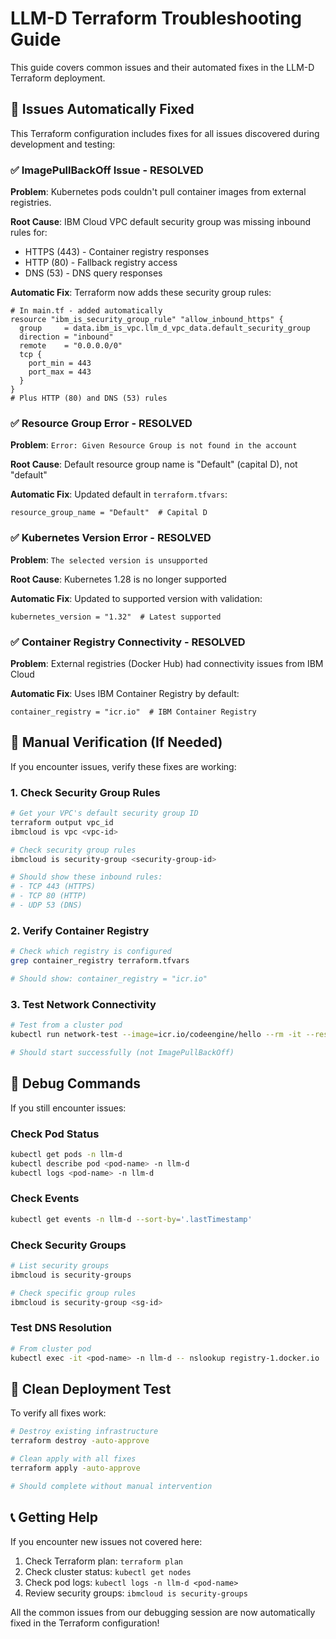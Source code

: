 # LLM-D Terraform Troubleshooting Guide

This guide covers common issues and their automated fixes in the LLM-D Terraform deployment.

## 🎯 Issues Automatically Fixed

This Terraform configuration includes fixes for all issues discovered during development and testing:

### ✅ ImagePullBackOff Issue - RESOLVED

**Problem**: Kubernetes pods couldn't pull container images from external registries.

**Root Cause**: IBM Cloud VPC default security group was missing inbound rules for:
- HTTPS (443) - Container registry responses
- HTTP (80) - Fallback registry access  
- DNS (53) - DNS query responses

**Automatic Fix**: Terraform now adds these security group rules:
```hcl
# In main.tf - added automatically
resource "ibm_is_security_group_rule" "allow_inbound_https" {
  group     = data.ibm_is_vpc.llm_d_vpc_data.default_security_group
  direction = "inbound"
  remote    = "0.0.0.0/0"
  tcp {
    port_min = 443
    port_max = 443
  }
}
# Plus HTTP (80) and DNS (53) rules
```

### ✅ Resource Group Error - RESOLVED

**Problem**: `Error: Given Resource Group is not found in the account`

**Root Cause**: Default resource group name is "Default" (capital D), not "default"

**Automatic Fix**: Updated default in `terraform.tfvars`:
```hcl
resource_group_name = "Default"  # Capital D
```

### ✅ Kubernetes Version Error - RESOLVED  

**Problem**: `The selected version is unsupported`

**Root Cause**: Kubernetes 1.28 is no longer supported

**Automatic Fix**: Updated to supported version with validation:
```hcl
kubernetes_version = "1.32"  # Latest supported
```

### ✅ Container Registry Connectivity - RESOLVED

**Problem**: External registries (Docker Hub) had connectivity issues from IBM Cloud

**Automatic Fix**: Uses IBM Container Registry by default:
```hcl
container_registry = "icr.io"  # IBM Container Registry
```

## 🔧 Manual Verification (If Needed)

If you encounter issues, verify these fixes are working:

### 1. Check Security Group Rules

```bash
# Get your VPC's default security group ID
terraform output vpc_id
ibmcloud is vpc <vpc-id>

# Check security group rules
ibmcloud is security-group <security-group-id>

# Should show these inbound rules:
# - TCP 443 (HTTPS) 
# - TCP 80 (HTTP)
# - UDP 53 (DNS)
```

### 2. Verify Container Registry

```bash
# Check which registry is configured
grep container_registry terraform.tfvars

# Should show: container_registry = "icr.io"
```

### 3. Test Network Connectivity

```bash
# Test from a cluster pod
kubectl run network-test --image=icr.io/codeengine/hello --rm -it --restart=Never

# Should start successfully (not ImagePullBackOff)
```

## 🐛 Debug Commands

If you still encounter issues:

### Check Pod Status
```bash
kubectl get pods -n llm-d
kubectl describe pod <pod-name> -n llm-d
kubectl logs <pod-name> -n llm-d
```

### Check Events
```bash
kubectl get events -n llm-d --sort-by='.lastTimestamp'
```

### Check Security Groups
```bash
# List security groups
ibmcloud is security-groups

# Check specific group rules
ibmcloud is security-group <sg-id>
```

### Test DNS Resolution
```bash
# From cluster pod
kubectl exec -it <pod-name> -n llm-d -- nslookup registry-1.docker.io
```

## 🚀 Clean Deployment Test

To verify all fixes work:

```bash
# Destroy existing infrastructure
terraform destroy -auto-approve

# Clean apply with all fixes
terraform apply -auto-approve

# Should complete without manual intervention
```

## 📞 Getting Help

If you encounter new issues not covered here:

1. Check Terraform plan: `terraform plan`
2. Check cluster status: `kubectl get nodes`
3. Check pod logs: `kubectl logs -n llm-d <pod-name>`
4. Review security groups: `ibmcloud is security-groups`

All the common issues from our debugging session are now automatically fixed in the Terraform configuration!